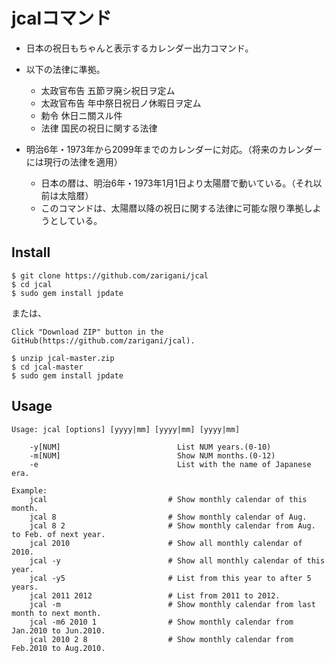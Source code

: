 jcalコマンド
=============

* 日本の祝日もちゃんと表示するカレンダー出力コマンド。
* 以下の法律に準拠。
  * 太政官布告 五節ヲ廃シ祝日ヲ定ム
  * 太政官布告 年中祭日祝日ノ休暇日ヲ定ム
  * 勅令 休日ニ關スル件
  * 法律 国民の祝日に関する法律

* 明治6年・1973年から2099年までのカレンダーに対応。（将来のカレンダーには現行の法律を適用）
  * 日本の暦は、明治6年・1973年1月1日より太陽暦で動いている。（それ以前は太陰暦）
  * このコマンドは、太陽暦以降の祝日に関する法律に可能な限り準拠しようとしている。

Install
-------

    $ git clone https://github.com/zarigani/jcal
    $ cd jcal
    $ sudo gem install jpdate

または、

    Click "Download ZIP" button in the GitHub(https://github.com/zarigani/jcal).

    $ unzip jcal-master.zip
    $ cd jcal-master
    $ sudo gem install jpdate

Usage
-----
    Usage: jcal [options] [yyyy|mm] [yyyy|mm] [yyyy|mm]

        -y[NUM]                          List NUM years.(0-10)
        -m[NUM]                          Show NUM months.(0-12)
        -e                               List with the name of Japanese era.

    Example:
        jcal                           # Show monthly calendar of this month.
        jcal 8                         # Show monthly calendar of Aug.
        jcal 8 2                       # Show monthly calendar from Aug. to Feb. of next year.
        jcal 2010                      # Show all monthly calendar of 2010.
        jcal -y                        # Show all monthly calendar of this year.
        jcal -y5                       # List from this year to after 5 years.
        jcal 2011 2012                 # List from 2011 to 2012.
        jcal -m                        # Show monthly calendar from last month to next month.
        jcal -m6 2010 1                # Show monthly calendar from Jan.2010 to Jun.2010.
        jcal 2010 2 8                  # Show monthly calendar from Feb.2010 to Aug.2010.

